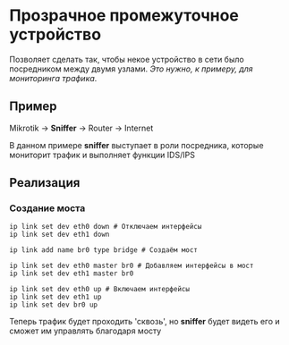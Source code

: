 # Прозрачное промежуточное устройство
Позволяет сделать так, чтобы некое устройство в сети было посредником между двумя узлами. *Это нужно, к примеру, для мониторинга трафика*.

## Пример
Mikrotik -> **Sniffer** -> Router -> Internet

В данном примере **sniffer** выступает в роли посредника, которые мониторит трафик и выполняет функции IDS/IPS

## Реализация

### Создание моста

```
ip link set dev eth0 down # Отключаем интерфейсы
ip link set dev eth1 down

ip link add name br0 type bridge # Создаём мост

ip link set dev eth0 master br0 # Добавляем интерфейсы в мост
ip link set dev eth1 master br0

ip link set dev eth0 up # Включаем интерфейсы
ip link set dev eth1 up
ip link set dev br0 up
```

Теперь трафик будет проходить 'сквозь', но **sniffer** будет видеть его и сможет им управлять благодаря мосту
